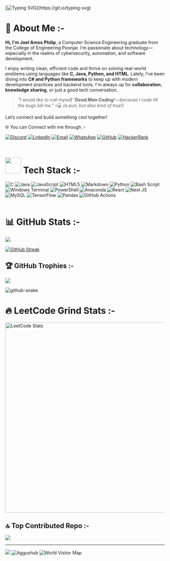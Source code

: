 [![Typing SVG](https://readme-typing-svg.demolab.com?font=Micro+5&size=40&color=F71129&background=FF000000&lines=Welcome+to+AgguHub;Crafted+by+Joel+Amos+Philip;a.k.a+Aggu+/+Aghu;🔁+Code.+Learn.+Repeat.)](https://git.io/typing-svg)



# 💫 About Me :-


**Hi, I'm Joel Amos Philip**, a Computer Science Engineering graduate from the College of Engineering Poonjar. I’m passionate about technology—especially in the realms of cybersecurity, automation, and software development.

I enjoy writing clean, efficient code and thrive on solving real-world problems using languages like **C, Java, Python, and HTML**. Lately, I’ve been diving into **C# and Python frameworks** to keep up with modern development practices and backend tools. I'm always up for **collaboration**, **knowledge sharing**, or just a good tech conversation.

> *"I would like to call myself **'Dead Man Coding'**—because I code till the bugs kill me."* 💀💻 *(a pun, but also kind of true!)*

Let’s connect and build something cool together!<br>

🌐 You can Connect with me through :-

[![Discord](https://img.shields.io/badge/Discord-%237289DA.svg?&style=for-the-badge&logo=discord&logoColor=white)](https://discord.gg/diaggu)
[![LinkedIn](https://img.shields.io/badge/LinkedIn-%230077B5.svg?&style=for-the-badge&logo=linkedin&logoColor=white)](https://www.linkedin.com/in/aghu-a570b9227/)
[![Email](https://img.shields.io/badge/Email-D14836.svg?&style=for-the-badge&logo=gmail&logoColor=white)](mailto:joelamosphilip@gmail.com)
[![WhatsApp](https://img.shields.io/badge/WhatsApp-%2325D366.svg?&style=for-the-badge&logo=whatsapp&logoColor=white)](https://wa.me/8943617444?text=Heyya%20Fella)
[![GitHub](https://img.shields.io/badge/GitHub-%23222222.svg?&style=for-the-badge&logo=github&logoColor=white)](https://github.com/Aggushub)
[![HackerRank](https://img.shields.io/badge/HackerRank-2EC866.svg?&style=for-the-badge&logo=HackerRank&logoColor=white)](https://www.hackerrank.com/profile/Aggunymous)
<br>
<br>

# <img src="https://media.giphy.com/media/f3iwJFOVOwuy7K6FFw/giphy.gif" width="50"> Tech Stack :- 

![C](https://img.shields.io/badge/c-%2300599C.svg?style=for-the-badge&logo=c&logoColor=white) ![Java](https://img.shields.io/badge/java-%23ED8B00.svg?style=for-the-badge&logo=openjdk&logoColor=white) ![JavaScript](https://img.shields.io/badge/javascript-%23323330.svg?style=for-the-badge&logo=javascript&logoColor=%23F7DF1E) ![HTML5](https://img.shields.io/badge/html5-%23E34F26.svg?style=for-the-badge&logo=html5&logoColor=white) ![Markdown](https://img.shields.io/badge/markdown-%23000000.svg?style=for-the-badge&logo=markdown&logoColor=white) ![Python](https://img.shields.io/badge/python-3670A0?style=for-the-badge&logo=python&logoColor=ffdd54) ![Bash Script](https://img.shields.io/badge/bash_script-%23121011.svg?style=for-the-badge&logo=gnu-bash&logoColor=white) ![Windows Terminal](https://img.shields.io/badge/Windows%20Terminal-%234D4D4D.svg?style=for-the-badge&logo=windows-terminal&logoColor=white) ![PowerShell](https://img.shields.io/badge/PowerShell-%235391FE.svg?style=for-the-badge&logo=powershell&logoColor=white) ![Anaconda](https://img.shields.io/badge/Anaconda-%2344A833.svg?style=for-the-badge&logo=anaconda&logoColor=white) ![React](https://img.shields.io/badge/react-%2320232a.svg?style=for-the-badge&logo=react&logoColor=%2361DAFB) ![Next JS](https://img.shields.io/badge/Next-black?style=for-the-badge&logo=next.js&logoColor=white) ![MySQL](https://img.shields.io/badge/mysql-4479A1.svg?style=for-the-badge&logo=mysql&logoColor=white) ![TensorFlow](https://img.shields.io/badge/TensorFlow-%23FF6F00.svg?style=for-the-badge&logo=TensorFlow&logoColor=white) ![Pandas](https://img.shields.io/badge/pandas-%23150458.svg?style=for-the-badge&logo=pandas&logoColor=white) ![GitHub Actions](https://img.shields.io/badge/github%20actions-%232671E5.svg?style=for-the-badge&logo=githubactions&logoColor=white)
<br>
<br>
# 📊 GitHub Stats :-

![.](https://stats-svg-ibwz.vercel.app/api/github-status?username=Aggushub)

[![GitHub Streak](https://streak-stats.demolab.com?user=Aggushub&theme=microsoft&hide_border=true&border_radius=4.7&card_height=190&background=EB545400)](https://git.io/streak-stats)


## 🏆 GitHub Trophies :-
<div align="left">
  
![](https://github-profile-trophy.vercel.app/?username=Aggushub&theme=radical&no-bg=true&no-frame=true&rank=-?)

<picture>
  <source media="(prefers-color-scheme: dark)" srcset="https://raw.githubusercontent.com/tobiasmeyhoefer/tobiasmeyhoefer/output/github-snake-dark.svg" />
  <source media="(prefers-color-scheme: light)" srcset="https://raw.githubusercontent.com/tobiasmeyhoefer/tobiasmeyhoefer/output/github-snake.svg" />
  <img alt="github-snake" src="https://raw.githubusercontent.com/tobiasmeyhoefer/tobiasmeyhoefer/output/github-snake.svg" />
</picture>

</div>

# 🔥 LeetCode Grind Stats :-
<p align="left">
  <img 
    src="https://leetcode-stats.vercel.app/api?username=letaggucode&theme=dark&no-bg=true&hide_border=false" 
    alt="LeetCode Stats" 
    width="600"
  />

## 🔝 Top Contributed Repo :-
![](https://github-contributor-stats.vercel.app/api?username=Aggushub&limit=5&&background=EB545400&theme=dark&combine_all_yearly_contributions=true)

---
[![](https://visitcount.itsvg.in/api?id=Aggushub&icon=0&color=0)](https://visitcount.itsvg.in)
 <img src="https://komarev.com/ghpvc/?username=Aggushub&label=Profile%20views&color=blue&style=flat" alt="Aggushub" />
 ![World Visitor Map](https://api.visitorbadge.io/api/visitors?path=Aggushub&label=World+Map&countColor=light-blue&style=flat)

</p>

